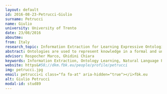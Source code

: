 ```yaml
---
layout: default 
id: 2016-08-23-Petrucci-Giulio
surname: Petrucci
name: Giulio
university: University of Trento
date: 23/08/2016
aboutme: 
from: Italy
research_topic: Information Extraction for Learning Expressive Ontologies
abstract: Ontologies are used to represent knowledge in a formal and unambiguous way, facilitating its reuse and sharing among people and computer systems. A large amount of knowledge is traditionally available in unstructured text sources and manually encoding their content into a formal representation is costly and time-consuming. Several methods have been proposed to support ontology engineers in the ontology building process, but they mostly turned out to be inadequate for building rich and expressive ontologies. In my research activities, I exploit the recent advances in Neural Networks research tailoring them to fit the ontology learning problem.
advisor: Rospocher Marco, Ghidini Chiara
keywords: Information Extraction, Ontology Learning, Natural Language Processing, Deep Learning
website: https&#58;//dkm.fbk.eu/people/profile/petrucci
img: petrucci.jpg
email: petrucci<i class="fa fa-at" aria-hidden="true"></i>fbk.eu
alt: Giulio Petrucci
modal-id: stud89
---
```

